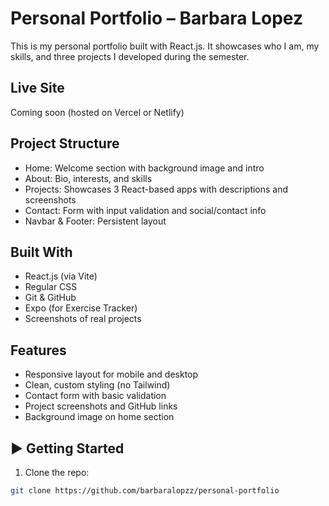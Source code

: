 # Personal Portfolio – Barbara Lopez

This is my personal portfolio built with React.js. It showcases who I am, my skills, and three projects I developed during the semester.

## Live Site

Coming soon (hosted on Vercel or Netlify)

## Project Structure

- Home: Welcome section with background image and intro
- About: Bio, interests, and skills
- Projects: Showcases 3 React-based apps with descriptions and screenshots
- Contact: Form with input validation and social/contact info
- Navbar & Footer: Persistent layout

## Built With

- React.js (via Vite)
- Regular CSS
- Git & GitHub
- Expo (for Exercise Tracker)
- Screenshots of real projects

## Features

- Responsive layout for mobile and desktop
- Clean, custom styling (no Tailwind)
- Contact form with basic validation
- Project screenshots and GitHub links
- Background image on home section

## ▶️ Getting Started

1. Clone the repo:
```bash
git clone https://github.com/barbaralopzz/personal-portfolio